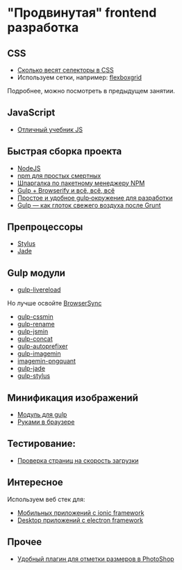 # "Продвинутая" frontend разработка

## CSS

* [Сколько весят селекторы в CSS](http://css.yoksel.ru/specifity/)
* Используем сетки, например: [flexboxgrid](http://flexboxgrid.com/)

Подробнее, можно посмотреть в предыдущем занятии.

## JavaScript

* [Отличный учебник JS](https://learn.javascript.ru/)

## Быстрая сборка проекта

* [NodeJS](https://nodejs.org/en/)
* [npm для простых смертных](https://habrahabr.ru/post/243335/)
* [Шпаргалка по пакетному менеджеру NPM](https://habrahabr.ru/post/133363/)
* [Gulp + Browserify и всё, всё, всё](http://frontender.info/gulp-browserify-starter-faq/)
* [Простое и удобное gulp‑окружение для разработки](http://frontender.info/getting-started-with-gulp-2/)
* [Gulp — как глоток свежего воздуха после Grunt](http://frontender.info/no-need-to-grunt-take-a-gulp-of-fresh-air/)

## Препроцессоры

* [Stylus](http://stylus-lang.com/)
* [Jade](http://jade-lang.com/)

## Gulp модули

* [gulp-livereload](https://www.npmjs.com/package/gulp-livereload)

Но лучше освойте [BrowserSync](https://www.browsersync.io/docs/gulp/)

* [gulp-cssmin](https://www.npmjs.com/package/gulp-cssmin)
* [gulp-rename](https://www.npmjs.com/package/gulp-rename)
* [gulp-jsmin](https://www.npmjs.com/package/gulp-jsmin)
* [gulp-concat](https://www.npmjs.com/package/gulp-concat)
* [gulp-autoprefixer](https://www.npmjs.com/package/gulp-autoprefixer)
* [gulp-imagemin](https://www.npmjs.com/package/gulp-imagemin)
* [imagemin-pngquant](https://www.npmjs.com/package/imagemin-pngquant)
* [gulp-jade](https://www.npmjs.com/package/gulp-jade)
* [gulp-stylus](https://www.npmjs.com/package/gulp-stylus)

## Минификация изображений

* [Модуль для gulp](https://www.npmjs.com/package/gulp-imagemin)
* [Руками в браузере](https://tinypng.com/)

## Тестирование:

* [Проверка страниц на скорость загрузки](https://developers.google.com/speed/pagespeed/insights/?hl=ru)

## Интересное

Используем веб стек для:

* [Мобильных приложений с ionic framework](http://ionic.io/)
* [Desktop приложений с electron framework](http://electron.atom.io/)

## Прочее

* [Удобный плагин для отметки размеров в PhotoShop](https://github.com/romashamin/Size-Marks-PS)